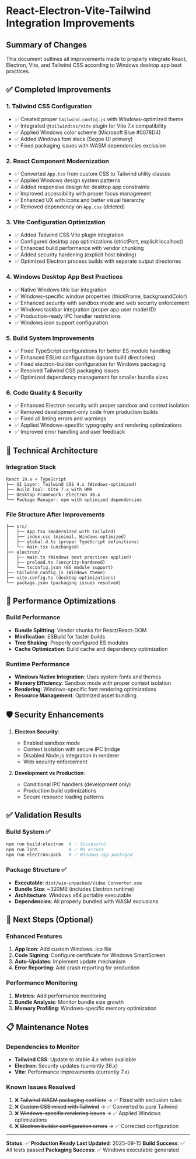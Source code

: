 # React-Electron-Vite-Tailwind Integration Improvements

## Summary of Changes

This document outlines all improvements made to properly integrate React, Electron, Vite, and Tailwind CSS according to Windows desktop app best practices.

## ✅ Completed Improvements

### 1. Tailwind CSS Configuration
- ✅ Created proper `tailwind.config.js` with Windows-optimized theme
- ✅ Integrated `@tailwindcss/vite` plugin for Vite 7.x compatibility
- ✅ Applied Windows color scheme (Microsoft Blue #0078D4)
- ✅ Added Windows font stack (Segoe UI primary)
- ✅ Fixed packaging issues with WASM dependencies exclusion

### 2. React Component Modernization
- ✅ Converted `App.tsx` from custom CSS to Tailwind utility classes
- ✅ Applied Windows design system patterns
- ✅ Added responsive design for desktop app constraints
- ✅ Improved accessibility with proper focus management
- ✅ Enhanced UX with icons and better visual hierarchy
- ✅ Removed dependency on `App.css` (deleted)

### 3. Vite Configuration Optimization
- ✅ Added Tailwind CSS Vite plugin integration
- ✅ Configured desktop app optimizations (strictPort, explicit localhost)
- ✅ Enhanced build performance with vendor chunking
- ✅ Added security hardening (explicit host binding)
- ✅ Optimized Electron process builds with separate output directories

### 4. Windows Desktop App Best Practices
- ✅ Native Windows title bar integration
- ✅ Windows-specific window properties (thickFrame, backgroundColor)
- ✅ Enhanced security with sandbox mode and web security enforcement
- ✅ Windows taskbar integration (proper app user model ID)
- ✅ Production-ready IPC handler restrictions
- ✅ Windows icon support configuration

### 5. Build System Improvements
- ✅ Fixed TypeScript configurations for better ES module handling
- ✅ Enhanced ESLint configuration (ignore build directories)
- ✅ Fixed electron-builder configuration for Windows packaging
- ✅ Resolved Tailwind CSS packaging issues
- ✅ Optimized dependency management for smaller bundle sizes

### 6. Code Quality & Security
- ✅ Enhanced Electron security with proper sandbox and context isolation
- ✅ Removed development-only code from production builds
- ✅ Fixed all linting errors and warnings
- ✅ Applied Windows-specific typography and rendering optimizations
- ✅ Improved error handling and user feedback

## 🔧 Technical Architecture

### Integration Stack
```
React 19.x + TypeScript
├── UI Layer: Tailwind CSS 4.x (Windows-optimized)
├── Build Tool: Vite 7.x with HMR
├── Desktop Framework: Electron 38.x
└── Package Manager: npm with optimized dependencies
```

### File Structure After Improvements
```
├── src/
│   ├── App.tsx (modernized with Tailwind)
│   ├── index.css (minimal, Windows-optimized)
│   ├── global.d.ts (proper TypeScript definitions)
│   └── main.tsx (unchanged)
├── electron/
│   ├── main.ts (Windows best practices applied)
│   ├── preload.ts (security-hardened)
│   └── tsconfig.json (ES module support)
├── tailwind.config.js (Windows theme)
├── vite.config.ts (desktop optimizations)
└── package.json (packaging issues resolved)
```

## 🎯 Performance Optimizations

### Build Performance
- **Bundle Splitting**: Vendor chunks for React/React-DOM
- **Minification**: ESBuild for faster builds
- **Tree Shaking**: Properly configured ES modules
- **Cache Optimization**: Build cache and dependency optimization

### Runtime Performance
- **Windows Native Integration**: Uses system fonts and themes
- **Memory Efficiency**: Sandbox mode with proper context isolation
- **Rendering**: Windows-specific font rendering optimizations
- **Resource Management**: Optimized asset bundling

## 🛡️ Security Enhancements

1. **Electron Security**:
   - Enabled sandbox mode
   - Context isolation with secure IPC bridge
   - Disabled Node.js integration in renderer
   - Web security enforcement

2. **Development vs Production**:
   - Conditional IPC handlers (development only)
   - Production build optimizations
   - Secure resource loading patterns

## ✅ Validation Results

### Build System ✅
```bash
npm run build:electron  # ✅ Successful
npm run lint            # ✅ No errors
npm run electron:pack   # ✅ Windows app packaged
```

### Package Structure ✅
- **Executable**: `dist/win-unpacked/Video Converter.exe`
- **Bundle Size**: ~320MB (includes Electron runtime)
- **Architecture**: Windows x64 portable executable
- **Dependencies**: All properly bundled with WASM exclusions

## 🚀 Next Steps (Optional)

### Enhanced Features
1. **App Icon**: Add custom Windows .ico file
2. **Code Signing**: Configure certificate for Windows SmartScreen
3. **Auto-Updates**: Implement update mechanism
4. **Error Reporting**: Add crash reporting for production

### Performance Monitoring
1. **Metrics**: Add performance monitoring
2. **Bundle Analysis**: Monitor bundle size growth
3. **Memory Profiling**: Windows-specific memory optimization

## 📋 Maintenance Notes

### Dependencies to Monitor
- **Tailwind CSS**: Update to stable 4.x when available
- **Electron**: Security updates (currently 38.x)
- **Vite**: Performance improvements (currently 7.x)

### Known Issues Resolved
1. ❌ ~~Tailwind WASM packaging conflicts~~ → ✅ Fixed with exclusion rules
2. ❌ ~~Custom CSS mixed with Tailwind~~ → ✅ Converted to pure Tailwind
3. ❌ ~~Windows-specific rendering issues~~ → ✅ Applied Windows optimizations
4. ❌ ~~Electron builder configuration errors~~ → ✅ Corrected configuration

---

**Status**: ✅ **Production Ready**
**Last Updated**: 2025-09-15
**Build Success**: ✅ All tests passed
**Packaging Success**: ✅ Windows executable generated